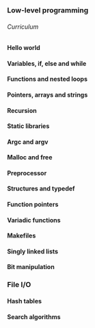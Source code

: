 ### Low-level programming 

###### Curriculum


#### Hello world

#### Variables, if, else and while


#### Functions and nested loops

#### Pointers, arrays and strings

#### Recursion

#### Static libraries

#### Argc and argv

#### Malloc and free


#### Preprocessor

#### Structures and typedef

#### Function pointers

#### Variadic functions

#### Makefiles

#### Singly linked lists

#### Bit manipulation

### File I/O

#### Hash tables

#### Search algorithms

